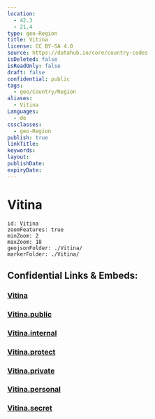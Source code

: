 ```yaml
---
location:
  - 42.3
  - 21.4
type: geo-Region
title: Vitina
license: CC BY-SA 4.0
source: https://datahub.io/core/country-codes
isDeleted: false
isReadOnly: false
draft: false
confidential: public
tags:
  - geo/Country/Region
aliases:
  - Vitina
Languages:
  - de
cssclasses:
  - geo-Region
publish: true
linkTitle:
keywords:
layout:
publishDate:
expiryDate:
---
```


# Vitina

```leaflet
id: Vitina
zoomFeatures: true 
minZoom: 2 
maxZoom: 18
geojsonFolder: ./Vitina/
markerFolder: ./Vitina/
```


## Confidential Links & Embeds: 

### [Vitina](/_Standards/Earth/Continent/Europe/Europe~South/Kosovo/districts~Kosovo/Gnjilane/counties~Gnjilane/Vitina.md) 

### [Vitina.public](/_public/Earth/Continent/Europe/Europe~South/Kosovo/districts~Kosovo/Gnjilane/counties~Gnjilane/Vitina.public.md) 

### [Vitina.internal](/_internal/Earth/Continent/Europe/Europe~South/Kosovo/districts~Kosovo/Gnjilane/counties~Gnjilane/Vitina.internal.md) 

### [Vitina.protect](/_protect/Earth/Continent/Europe/Europe~South/Kosovo/districts~Kosovo/Gnjilane/counties~Gnjilane/Vitina.protect.md) 

### [Vitina.private](/_private/Earth/Continent/Europe/Europe~South/Kosovo/districts~Kosovo/Gnjilane/counties~Gnjilane/Vitina.private.md) 

### [Vitina.personal](/_personal/Earth/Continent/Europe/Europe~South/Kosovo/districts~Kosovo/Gnjilane/counties~Gnjilane/Vitina.personal.md) 

### [Vitina.secret](/_secret/Earth/Continent/Europe/Europe~South/Kosovo/districts~Kosovo/Gnjilane/counties~Gnjilane/Vitina.secret.md)

